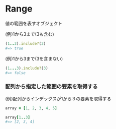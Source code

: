 # Range
値の範囲を表すオブジェクト
  
(例)1から3まで(3も含む)
```rb
(1..3).include?(3)
#=> true
```
(例)1から3まで(3を含まない)
```rb
(1...3).include?(3)
#=> false
```
  
### 配列から指定した範囲の要素を取得する
(例)配列からインデックスが1から３の要素を取得する
```rb
array = [1, 2, 3, 4, 5]

array[1..3]
#=> [2, 3, 4]
```
